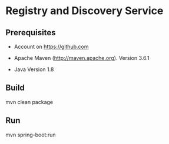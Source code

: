 # Registry and Discovery Service

## Prerequisites 

- Account on https://github.com

- Apache Maven (http://maven.apache.org). Version 3.6.1

- Java Version 1.8

## Build

mvn clean package

## Run

mvn spring-boot:run
